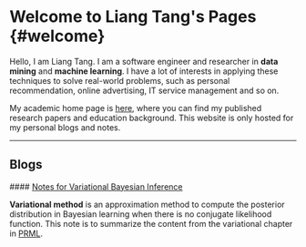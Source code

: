 Welcome to Liang Tang's Pages		{#welcome}
====================

Hello, I am Liang Tang.  I am a software engineer and researcher in **data mining** and  **machine learning**. I have a lot of interests in applying these techniques to solve real-world problems, such as personal recommendation, online advertising, IT service management and so on.

My academic home page is [here](http://www.cs.fiu.edu/~ltang002), where you can find my published research papers and education background. This website is only hosted for my personal blogs and notes.

----------


Blogs
--------------
####<i class="icon-file"></i> [Notes for Variational Bayesian Inference](variational_note1.html)

**Variational method** is an approximation method to compute the posterior distribution in Bayesian learning when there is no conjugate likelihood function. This note is to summarize the content from the variational chapter in [PRML](http://research.microsoft.com/en-us/um/people/cmbishop/prml/).
 